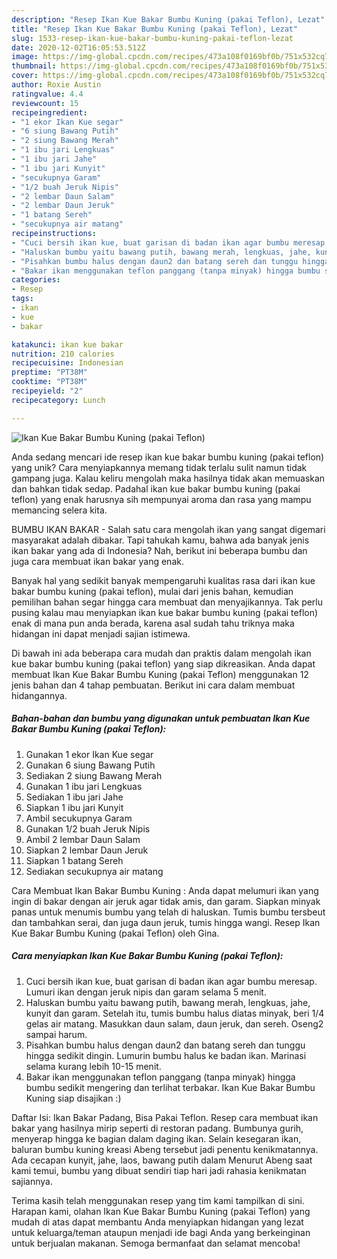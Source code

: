 ```yaml
---
description: "Resep Ikan Kue Bakar Bumbu Kuning (pakai Teflon), Lezat"
title: "Resep Ikan Kue Bakar Bumbu Kuning (pakai Teflon), Lezat"
slug: 1533-resep-ikan-kue-bakar-bumbu-kuning-pakai-teflon-lezat
date: 2020-12-02T16:05:53.512Z
image: https://img-global.cpcdn.com/recipes/473a108f0169bf0b/751x532cq70/ikan-kue-bakar-bumbu-kuning-pakai-teflon-foto-resep-utama.jpg
thumbnail: https://img-global.cpcdn.com/recipes/473a108f0169bf0b/751x532cq70/ikan-kue-bakar-bumbu-kuning-pakai-teflon-foto-resep-utama.jpg
cover: https://img-global.cpcdn.com/recipes/473a108f0169bf0b/751x532cq70/ikan-kue-bakar-bumbu-kuning-pakai-teflon-foto-resep-utama.jpg
author: Roxie Austin
ratingvalue: 4.4
reviewcount: 15
recipeingredient:
- "1 ekor Ikan Kue segar"
- "6 siung Bawang Putih"
- "2 siung Bawang Merah"
- "1 ibu jari Lengkuas"
- "1 ibu jari Jahe"
- "1 ibu jari Kunyit"
- "secukupnya Garam"
- "1/2 buah Jeruk Nipis"
- "2 lembar Daun Salam"
- "2 lembar Daun Jeruk"
- "1 batang Sereh"
- "secukupnya air matang"
recipeinstructions:
- "Cuci bersih ikan kue, buat garisan di badan ikan agar bumbu meresap. Lumuri ikan dengan jeruk nipis dan garam selama 5 menit."
- "Haluskan bumbu yaitu bawang putih, bawang merah, lengkuas, jahe, kunyit dan garam. Setelah itu, tumis bumbu halus diatas minyak, beri 1/4 gelas air matang. Masukkan daun salam, daun jeruk, dan sereh. Oseng2 sampai harum."
- "Pisahkan bumbu halus dengan daun2 dan batang sereh dan tunggu hingga sedikit dingin. Lumurin bumbu halus ke badan ikan. Marinasi selama kurang lebih 10-15 menit."
- "Bakar ikan menggunakan teflon panggang (tanpa minyak) hingga bumbu sedikit mengering dan terlihat terbakar. Ikan Kue Bakar Bumbu Kuning siap disajikan :)"
categories:
- Resep
tags:
- ikan
- kue
- bakar

katakunci: ikan kue bakar 
nutrition: 210 calories
recipecuisine: Indonesian
preptime: "PT38M"
cooktime: "PT38M"
recipeyield: "2"
recipecategory: Lunch

---
```



![Ikan Kue Bakar Bumbu Kuning (pakai Teflon)](https://img-global.cpcdn.com/recipes/473a108f0169bf0b/751x532cq70/ikan-kue-bakar-bumbu-kuning-pakai-teflon-foto-resep-utama.jpg)

Anda sedang mencari ide resep ikan kue bakar bumbu kuning (pakai teflon) yang unik? Cara menyiapkannya memang tidak terlalu sulit namun tidak gampang juga. Kalau keliru mengolah maka hasilnya tidak akan memuaskan dan bahkan tidak sedap. Padahal ikan kue bakar bumbu kuning (pakai teflon) yang enak harusnya sih mempunyai aroma dan rasa yang mampu memancing selera kita.

BUMBU IKAN BAKAR - Salah satu cara mengolah ikan yang sangat digemari masyarakat adalah dibakar. Tapi tahukah kamu, bahwa ada banyak jenis ikan bakar yang ada di Indonesia? Nah, berikut ini beberapa bumbu dan juga cara membuat ikan bakar yang enak.

Banyak hal yang sedikit banyak mempengaruhi kualitas rasa dari ikan kue bakar bumbu kuning (pakai teflon), mulai dari jenis bahan, kemudian pemilihan bahan segar hingga cara membuat dan menyajikannya. Tak perlu pusing kalau mau menyiapkan ikan kue bakar bumbu kuning (pakai teflon) enak di mana pun anda berada, karena asal sudah tahu triknya maka hidangan ini dapat menjadi sajian istimewa.


Di bawah ini ada beberapa cara mudah dan praktis dalam mengolah ikan kue bakar bumbu kuning (pakai teflon) yang siap dikreasikan. Anda dapat membuat Ikan Kue Bakar Bumbu Kuning (pakai Teflon) menggunakan 12 jenis bahan dan 4 tahap pembuatan. Berikut ini cara dalam membuat hidangannya.

<!--inarticleads1-->

##### Bahan-bahan dan bumbu yang digunakan untuk pembuatan Ikan Kue Bakar Bumbu Kuning (pakai Teflon):

1. Gunakan 1 ekor Ikan Kue segar
1. Gunakan 6 siung Bawang Putih
1. Sediakan 2 siung Bawang Merah
1. Gunakan 1 ibu jari Lengkuas
1. Sediakan 1 ibu jari Jahe
1. Siapkan 1 ibu jari Kunyit
1. Ambil secukupnya Garam
1. Gunakan 1/2 buah Jeruk Nipis
1. Ambil 2 lembar Daun Salam
1. Siapkan 2 lembar Daun Jeruk
1. Siapkan 1 batang Sereh
1. Sediakan secukupnya air matang


Cara Membuat Ikan Bakar Bumbu Kuning : Anda dapat melumuri ikan yang ingin di bakar dengan air jeruk agar tidak amis, dan garam. Siapkan minyak panas untuk menumis bumbu yang telah di haluskan. Tumis bumbu tersbeut dan tambahkan serai, dan juga daun jeruk, tumis hingga wangi. Resep Ikan Kue Bakar Bumbu Kuning (pakai Teflon) oleh Gina. 

<!--inarticleads2-->

##### Cara menyiapkan Ikan Kue Bakar Bumbu Kuning (pakai Teflon):

1. Cuci bersih ikan kue, buat garisan di badan ikan agar bumbu meresap. Lumuri ikan dengan jeruk nipis dan garam selama 5 menit.
1. Haluskan bumbu yaitu bawang putih, bawang merah, lengkuas, jahe, kunyit dan garam. Setelah itu, tumis bumbu halus diatas minyak, beri 1/4 gelas air matang. Masukkan daun salam, daun jeruk, dan sereh. Oseng2 sampai harum.
1. Pisahkan bumbu halus dengan daun2 dan batang sereh dan tunggu hingga sedikit dingin. Lumurin bumbu halus ke badan ikan. Marinasi selama kurang lebih 10-15 menit.
1. Bakar ikan menggunakan teflon panggang (tanpa minyak) hingga bumbu sedikit mengering dan terlihat terbakar. Ikan Kue Bakar Bumbu Kuning siap disajikan :)


Daftar Isi: Ikan Bakar Padang, Bisa Pakai Teflon. Resep cara membuat ikan bakar yang hasilnya mirip seperti di restoran padang. Bumbunya gurih, menyerap hingga ke bagian dalam daging ikan. Selain kesegaran ikan, baluran bumbu kuning kreasi Abeng tersebut jadi penentu kenikmatannya. Ada cecapan kunyit, jahe, laos, bawang putih dalam Menurut Abeng saat kami temui, bumbu yang dibuat sendiri tiap hari jadi rahasia kenikmatan sajiannya. 

Terima kasih telah menggunakan resep yang tim kami tampilkan di sini. Harapan kami, olahan Ikan Kue Bakar Bumbu Kuning (pakai Teflon) yang mudah di atas dapat membantu Anda menyiapkan hidangan yang lezat untuk keluarga/teman ataupun menjadi ide bagi Anda yang berkeinginan untuk berjualan makanan. Semoga bermanfaat dan selamat mencoba!
